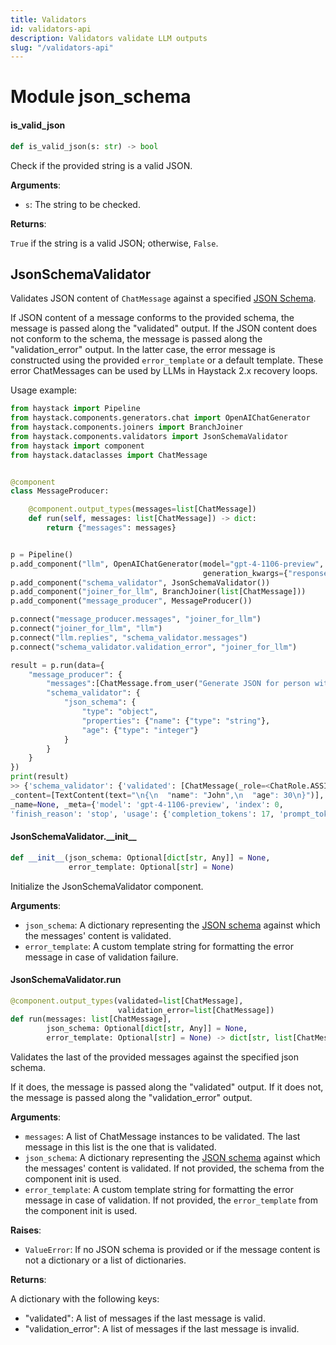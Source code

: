 ```yaml
---
title: Validators
id: validators-api
description: Validators validate LLM outputs
slug: "/validators-api"
---
```


<a id="json_schema"></a>

# Module json\_schema

<a id="json_schema.is_valid_json"></a>

#### is\_valid\_json

```python
def is_valid_json(s: str) -> bool
```

Check if the provided string is a valid JSON.

**Arguments**:

- `s`: The string to be checked.

**Returns**:

`True` if the string is a valid JSON; otherwise, `False`.

<a id="json_schema.JsonSchemaValidator"></a>

## JsonSchemaValidator

Validates JSON content of `ChatMessage` against a specified [JSON Schema](https://json-schema.org/).

If JSON content of a message conforms to the provided schema, the message is passed along the "validated" output.
If the JSON content does not conform to the schema, the message is passed along the "validation_error" output.
In the latter case, the error message is constructed using the provided `error_template` or a default template.
These error ChatMessages can be used by LLMs in Haystack 2.x recovery loops.

Usage example:

```python
from haystack import Pipeline
from haystack.components.generators.chat import OpenAIChatGenerator
from haystack.components.joiners import BranchJoiner
from haystack.components.validators import JsonSchemaValidator
from haystack import component
from haystack.dataclasses import ChatMessage


@component
class MessageProducer:

    @component.output_types(messages=list[ChatMessage])
    def run(self, messages: list[ChatMessage]) -> dict:
        return {"messages": messages}


p = Pipeline()
p.add_component("llm", OpenAIChatGenerator(model="gpt-4-1106-preview",
                                           generation_kwargs={"response_format": {"type": "json_object"}}))
p.add_component("schema_validator", JsonSchemaValidator())
p.add_component("joiner_for_llm", BranchJoiner(list[ChatMessage]))
p.add_component("message_producer", MessageProducer())

p.connect("message_producer.messages", "joiner_for_llm")
p.connect("joiner_for_llm", "llm")
p.connect("llm.replies", "schema_validator.messages")
p.connect("schema_validator.validation_error", "joiner_for_llm")

result = p.run(data={
    "message_producer": {
        "messages":[ChatMessage.from_user("Generate JSON for person with name 'John' and age 30")]},
        "schema_validator": {
            "json_schema": {
                "type": "object",
                "properties": {"name": {"type": "string"},
                "age": {"type": "integer"}
            }
        }
    }
})
print(result)
>> {'schema_validator': {'validated': [ChatMessage(_role=<ChatRole.ASSISTANT: 'assistant'>,
_content=[TextContent(text="\n{\n  "name": "John",\n  "age": 30\n}")],
_name=None, _meta={'model': 'gpt-4-1106-preview', 'index': 0,
'finish_reason': 'stop', 'usage': {'completion_tokens': 17, 'prompt_tokens': 20, 'total_tokens': 37}})]}}
```

<a id="json_schema.JsonSchemaValidator.__init__"></a>

#### JsonSchemaValidator.\_\_init\_\_

```python
def __init__(json_schema: Optional[dict[str, Any]] = None,
             error_template: Optional[str] = None)
```

Initialize the JsonSchemaValidator component.

**Arguments**:

- `json_schema`: A dictionary representing the [JSON schema](https://json-schema.org/) against which
the messages' content is validated.
- `error_template`: A custom template string for formatting the error message in case of validation failure.

<a id="json_schema.JsonSchemaValidator.run"></a>

#### JsonSchemaValidator.run

```python
@component.output_types(validated=list[ChatMessage],
                        validation_error=list[ChatMessage])
def run(messages: list[ChatMessage],
        json_schema: Optional[dict[str, Any]] = None,
        error_template: Optional[str] = None) -> dict[str, list[ChatMessage]]
```

Validates the last of the provided messages against the specified json schema.

If it does, the message is passed along the "validated" output. If it does not, the message is passed along
the "validation_error" output.

**Arguments**:

- `messages`: A list of ChatMessage instances to be validated. The last message in this list is the one
that is validated.
- `json_schema`: A dictionary representing the [JSON schema](https://json-schema.org/)
against which the messages' content is validated. If not provided, the schema from the component init
is used.
- `error_template`: A custom template string for formatting the error message in case of validation. If not
provided, the `error_template` from the component init is used.

**Raises**:

- `ValueError`: If no JSON schema is provided or if the message content is not a dictionary or a list of
dictionaries.

**Returns**:

A dictionary with the following keys:
- "validated": A list of messages if the last message is valid.
- "validation_error": A list of messages if the last message is invalid.
